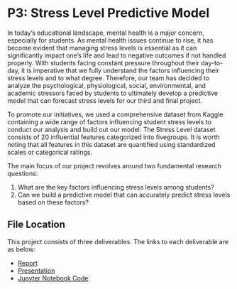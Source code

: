 # P3: Stress Level Predictive Model
In today’s educational landscape, mental health is a major concern, especially for students. As mental health issues continue to rise, it has become evident that managing stress levels is essential as it can significantly impact one’s life and lead to negative outcomes if not handled properly. With students facing constant pressure throughout their day-to-day, it is imperative that we fully understand the factors influencing their stress levels and to what degree. Therefore, our team has decided to analyze the psychological, physiological, social, environmental, and academic stressors faced by students to ultimately develop a predictive model that can forecast stress levels for our third and final project.

To promote our initiatives, we used a comprehensive dataset from Kaggle containing a wide range of factors influencing student stress levels to conduct our analysis and build out our model. The Stress Level dataset consists of 20 influential features categorized into fivegroups. It is worth noting that all features in this dataset are quantified using standardized scales or categorical ratings.

The main focus of our project revolves around two fundamental research questions:
1. What are the key factors influencing stress levels among students?
2. Can we build a predictive model that can accurately predict stress levels based on these factors?

## File Location
This project consists of three deliverables. The links to each deliverable are as below:
- [Report](https://github.com/josephhchoi/data-portfolio/blob/main/Data%20Science%20Projects/P3%20-%20Stress%20Level%20Predictive%20Model/02.%20Report%20-%20P3.pdf)
- [Presentation](https://github.com/josephhchoi/data-portfolio/blob/main/Data%20Science%20Projects/P3%20-%20Stress%20Level%20Predictive%20Model/04.%20Presentation%20-%20P3.pdf)
- [Jupyter Notebook Code](https://github.com/josephhchoi/data-portfolio/blob/main/Data%20Science%20Projects/P3%20-%20Stress%20Level%20Predictive%20Model/05.%20Jupyter%20Notebook%20Code%20-%20P3.ipynb)
